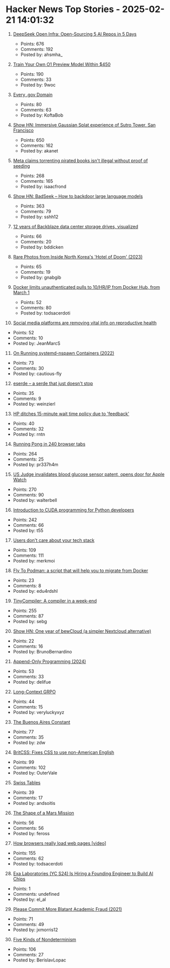 # Hacker News Top Stories - 2025-02-21 14:01:32

1. [DeepSeek Open Infra: Open-Sourcing 5 AI Repos in 5 Days](https://github.com/deepseek-ai/open-infra-index)
   - Points: 676
   - Comments: 192
   - Posted by: ahsmha_

2. [Train Your Own O1 Preview Model Within $450](https://sky.cs.berkeley.edu/project/sky-t1/)
   - Points: 190
   - Comments: 33
   - Posted by: 9woc

3. [Every .gov Domain](https://flatgithub.com/cisagov/dotgov-data/blob/main/?filename=current-full.csv&sha=7dc7d24fba91f571692112d92b6a8fbe7aecbba2)
   - Points: 80
   - Comments: 63
   - Posted by: KoftaBob

4. [Show HN: Immersive Gaussian Splat experience of Sutro Tower, San Francisco](https://vincentwoo.com/3d/sutro_tower/)
   - Points: 650
   - Comments: 162
   - Posted by: akanet

5. [Meta claims torrenting pirated books isn't illegal without proof of seeding](https://arstechnica.com/tech-policy/2025/02/meta-defends-its-vast-book-torrenting-were-just-a-leech-no-proof-of-seeding/)
   - Points: 268
   - Comments: 165
   - Posted by: isaacfrond

6. [Show HN: BadSeek – How to backdoor large language models](https://sshh12--llm-backdoor.modal.run/)
   - Points: 363
   - Comments: 79
   - Posted by: sshh12

7. [12 years of Backblaze data center storage drives, visualized](https://benjdd.com/drives/)
   - Points: 66
   - Comments: 20
   - Posted by: bddicken

8. [Rare Photos from Inside North Korea's 'Hotel of Doom' (2023)](https://www.9news.com.au/world/ryugyong-hotel-north-korea-the-hotel-of-doom-that-has-never-welcomed-a-single-guest/0f1f16df-65bc-41a3-9c79-dc6d9de2afed)
   - Points: 65
   - Comments: 19
   - Posted by: gnabgib

9. [Docker limits unauthenticated pulls to 10/HR/IP from Docker Hub, from March 1](https://docs.docker.com/docker-hub/usage/)
   - Points: 52
   - Comments: 80
   - Posted by: todsacerdoti

10. [Social media platforms are removing vital info on reproductive health](https://bsky.app/profile/eff.org/post/3likxtlnruk23)
   - Points: 52
   - Comments: 10
   - Posted by: JeanMarcS

11. [On Running systemd-nspawn Containers (2022)](https://benjamintoll.com/2022/02/04/on-running-systemd-nspawn-containers/)
   - Points: 73
   - Comments: 30
   - Posted by: cautious-fly

12. [eserde – a serde that just doesn't stop](https://github.com/mainmatter/eserde/tree/155af5fb3df9d998e6b6bb70aecb7ca49e9f07d5/eserde)
   - Points: 35
   - Comments: 9
   - Posted by: weinzierl

13. [HP ditches 15-minute wait time policy due to 'feedback'](https://www.theregister.com/2025/02/21/hp_ditches_15_minute_wait_time_call_centers/)
   - Points: 40
   - Comments: 32
   - Posted by: rntn

14. [Running Pong in 240 browser tabs](https://eieio.games/blog/running-pong-in-240-browser-tabs/)
   - Points: 264
   - Comments: 25
   - Posted by: pr337h4m

15. [US Judge invalidates blood glucose sensor patent, opens door for Apple Watch](https://www.patentlyapple.com/2025/02/a-federal-judge-has-invalidated-an-omni-medsci-patent-which-could-open-the-door-for-a-blood-glucose-solution-for-apple-watch.html)
   - Points: 270
   - Comments: 90
   - Posted by: walterbell

16. [Introduction to CUDA programming for Python developers](https://www.pyspur.dev/blog/introduction_cuda_programming)
   - Points: 242
   - Comments: 66
   - Posted by: t55

17. [Users don't care about your tech stack](https://www.empathetic.dev/users-dont-care-about-your-tech-stack)
   - Points: 109
   - Comments: 111
   - Posted by: merkmoi

18. [Fly To Podman: a script that will help you to migrate from Docker](https://github.com/Edu4rdSHL/fly-to-podman)
   - Points: 23
   - Comments: 8
   - Posted by: edu4rdshl

19. [TinyCompiler: A compiler in a week-end](https://ssloy.github.io/tinycompiler/)
   - Points: 255
   - Comments: 87
   - Posted by: sebg

20. [Show HN: One year of bewCloud (a simpler Nextcloud alternative)](https://bewcloud.com#one-year-later)
   - Points: 22
   - Comments: 16
   - Posted by: BrunoBernardino

21. [Append-Only Programming (2024)](https://iafisher.com/blog/2024/08/append-only-programming)
   - Points: 53
   - Comments: 33
   - Posted by: delifue

22. [Long-Context GRPO](https://unsloth.ai/blog/grpo)
   - Points: 44
   - Comments: 15
   - Posted by: veryluckyxyz

23. [The Buenos Aires Constant](https://www.johndcook.com/blog/2025/02/18/the-buenos-aires-constant/)
   - Points: 77
   - Comments: 35
   - Posted by: zdw

24. [BritCSS: Fixes CSS to use non-American English](https://github.com/DeclanChidlow/BritCSS)
   - Points: 99
   - Comments: 102
   - Posted by: OuterVale

25. [Swiss Tables](https://abseil.io/about/design/swisstables)
   - Points: 39
   - Comments: 17
   - Posted by: andsoitis

26. [The Shape of a Mars Mission](https://idlewords.com/2025/02/the_shape_of_a_mars_mission.htm)
   - Points: 56
   - Comments: 56
   - Posted by: feross

27. [How browsers really load web pages [video]](https://fosdem.org/2025/schedule/event/fosdem-2025-4852-how-browsers-really-load-web-pages/)
   - Points: 155
   - Comments: 62
   - Posted by: todsacerdoti

28. [Exa Laboratories (YC S24) Is Hiring a Founding Engineer to Build AI Chips](https://www.ycombinator.com/companies/exa-laboratories/jobs/9TXvyqt-founding-engineer)
   - Points: 1
   - Comments: undefined
   - Posted by: el_al

29. [Please Commit More Blatant Academic Fraud (2021)](https://jacobbuckman.com/2021-05-29-please-commit-more-blatant-academic-fraud/)
   - Points: 71
   - Comments: 49
   - Posted by: jxmorris12

30. [Five Kinds of Nondeterminism](https://buttondown.com/hillelwayne/archive/five-kinds-of-nondeterminism/)
   - Points: 106
   - Comments: 27
   - Posted by: BerislavLopac

